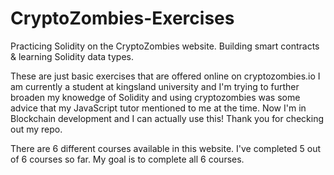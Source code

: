 # CryptoZombies-Exercises
Practicing Solidity on the CryptoZombies website. Building smart contracts & learning Solidity data types.

These are just basic exercises that are offered online on cryptozombies.io 
I am currently a student at kingsland university and I'm trying to further broaden my knowedge of Solidity 
and using cryptozombies was some advice that my JavaScript tutor mentioned to me at the time. 
Now I'm in Blockchain development and I can actually use this! Thank you for checking out my repo.

There are 6 different courses available in this website. I've completed 5 out of 6 courses so far. My goal is to complete all 6 courses.
